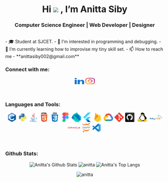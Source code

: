<h1 align="center"> Hi <img src="https://raw.githubusercontent.com/MartinHeinz/MartinHeinz/master/wave.gif" height="35px"> , I’m Anitta Siby</h1>
<h3 align="center">Computer Science Engineer | Web Developer | Designer</h3>
<br>
- 🎓 Student at SJCET.
- 👀 I’m interested in programming and debugging.
- 🌱 I’m currently learning how to improvise my tiny skill set.
- 📫 How to reach me - **anittasiby002@gmail.com**
<br>

<h3 align="left">Connect with me:</h3>
<p align="center">
    <a href="https://www.linkedin.com/in/anittasiby/" target="blank"><img align="center" src="images/social/linkedin.svg" alt="anittasiby" height="20" width="30" /></a>
    <a href="https://instagram.com/therezness" target="blank"><img align="center" src="images/social/instagram.svg" alt="therezness" height="20" width="30" /></a>
</p><br>

<h3 align="left">Languages and Tools:</h3>
<p align="center">
    <img title="C" src="images/tools/c.svg" height="30"/>
    <img title="Python" src="images/tools/python.svg" height="30"/>
    <img title="Java" src="images/tools/java.svg" height="30"/>
    <img title="Html" src="images/tools/html5.svg" height="30"/>
    <img title="CSS" src="images/tools/css3.svg" height="30"/>
    <img title="Figma" src="images/tools/figma.svg" height="30"/>
    <img title="Dart" src="images/tools/dart.svg" height="30"/>
    <img title="Flutter" src="images/tools/flutter.svg" height="30"/>
    <img title="Firebase" src="images/tools/firebase.svg" height="30"/>
    <img title="Google-Cloud" src="images/tools/google_cloud.svg" height="30"/>
    <img title="Git" src="images/tools/git.svg" height="30"/>
    <img title="Github" src="images/tools/github.svg" height="30"/>
    <img title="Linux" src="images/tools/linux.svg" width="40" height="30"/>
    <img title="Mysql" src="images/tools/mysql.svg" width="40" height="30"/>
    <img title="Oracle" src="images/tools/oracle.svg" width="40" height="30"/>
    <img title="Jupyter" src="images/tools/jupyter.svg" height="30"/>
    <img title="VS Code" src="images/tools/vscode.svg" height="30"/>
</p><br>

<h3 align="left">Github Stats:</h3>
<p align="center">
    <img src="https://github-readme-stats.vercel.app/api?username=tinkerness&show_icons=true&theme=tokyonight" alt="Anitta's Github Stats" />
    <img src="https://github-readme-streak-stats.herokuapp.com/?user=tinkerness&theme=tokyonight" alt="anitta" />
    <img  src="https://github-readme-stats.vercel.app/api/top-langs/?username=tinkerness&theme=tokyonight&langs_count=8&layout=compact" alt="Anitta's Top Langs"/>
</p>
<p align="center">
<img src="https://komarev.com/ghpvc/?username=tinkerness&label=Profile%20views" alt="anitta" />
</p>
